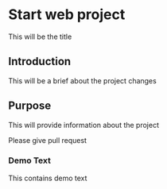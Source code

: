 # Start web project

This will be the title

## Introduction

This will be a brief about the project
changes

## Purpose

This will provide information about the project

Please give pull request

### Demo Text

This contains demo text